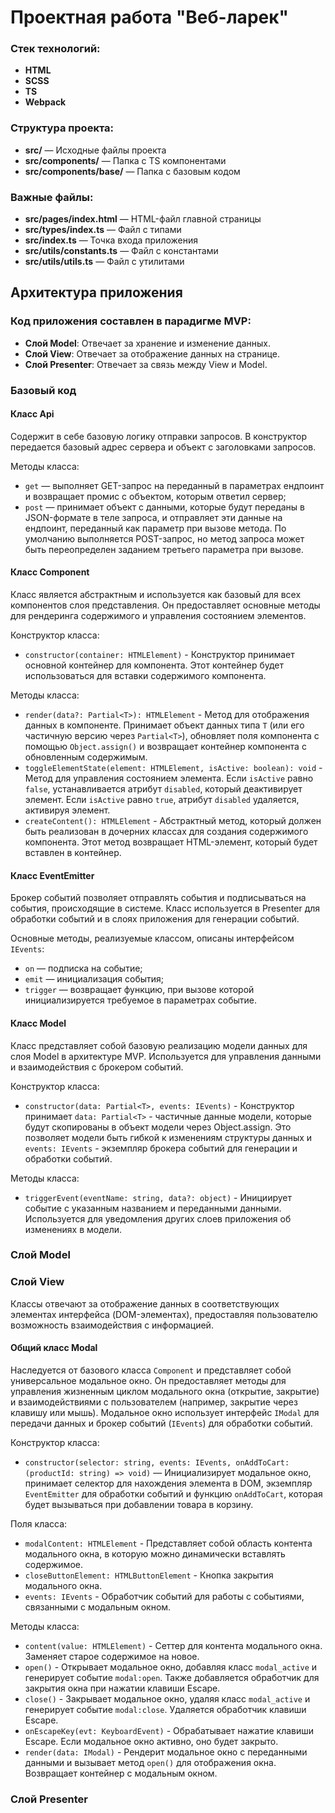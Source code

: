 # Проектная работа "Веб-ларек"

### Стек технологий:

- **HTML**
- **SCSS**
- **TS**
- **Webpack**

### Структура проекта:

- **src/** — Исходные файлы проекта
- **src/components/** — Папка с TS компонентами
- **src/components/base/** — Папка с базовым кодом

### Важные файлы:

- **src/pages/index.html** — HTML-файл главной страницы
- **src/types/index.ts** — Файл с типами
- **src/index.ts** — Точка входа приложения
- **src/utils/constants.ts** — Файл с константами
- **src/utils/utils.ts** — Файл с утилитами

## Архитектура приложения

### Код приложения составлен в парадигме MVP:

- **Слой Model**: Отвечает за хранение и изменение данных.
- **Слой View**: Отвечает за отображение данных на странице.
- **Слой Presenter**: Отвечает за связь между View и Model.

### Базовый код

#### Класс Api

Содержит в себе базовую логику отправки запросов. В конструктор передается базовый адрес сервера и объект с заголовками запросов.

Методы класса:

- `get` — выполняет GET-запрос на переданный в параметрах ендпоинт и возвращает промис с объектом, которым ответил сервер;
- `post` — принимает объект с данными, которые будут переданы в JSON-формате в теле запроса, и отправляет эти данные на ендпоинт, переданный как параметр при вызове метода. По умолчанию выполняется POST-запрос, но метод запроса может быть переопределен заданием третьего параметра при вызове.

#### Класс Component

Класс является абстрактным и используется как базовый для всех компонентов слоя представления. Он предоставляет основные методы для рендеринга содержимого и управления состоянием элементов.

Конструктор класса:

- `constructor(container: HTMLElement)` - Конструктор принимает основной контейнер для компонента. Этот контейнер будет использоваться для вставки содержимого компонента.

Методы класса:

- `render(data?: Partial<T>): HTMLElement` - Метод для отображения данных в компоненте. Принимает объект данных типа `T` (или его частичную версию через `Partial<T>`), обновляет поля компонента с помощью `Object.assign()` и возвращает контейнер компонента с обновленным содержимым.
- `toggleElementState(element: HTMLElement, isActive: boolean): void` - Метод для управления состоянием элемента. Если `isActive` равно `false`, устанавливается атрибут `disabled`, который деактивирует элемент. Если `isActive` равно `true`, атрибут `disabled` удаляется, активируя элемент.
- `createContent(): HTMLElement` - Абстрактный метод, который должен быть реализован в дочерних классах для создания содержимого компонента. Этот метод возвращает HTML-элемент, который будет вставлен в контейнер.

#### Класс EventEmitter

Брокер событий позволяет отправлять события и подписываться на события, происходящие в системе. Класс используется в Presenter для обработки событий и в слоях приложения для генерации событий.

Основные методы, реализуемые классом, описаны интерфейсом `IEvents`:

- `on` — подписка на событие;
- `emit` — инициализация события;
- `trigger` — возвращает функцию, при вызове которой инициализируется требуемое в параметрах событие.

#### Класс Model

Класс представляет собой базовую реализацию модели данных для слоя Model в архитектуре MVP. Используется для управления данными и взаимодействия с брокером событий.

Конструктор класса:

- `constructor(data: Partial<T>, events: IEvents)` - Конструктор принимает `data: Partial<T>` - частичные данные модели, которые будут скопированы в объект модели через Object.assign. Это позволяет модели быть гибкой к изменениям структуры данных и `events: IEvents` - экземпляр брокера событий для генерации и обработки событий.

Методы класса:

- `triggerEvent(eventName: string, data?: object)` - Инициирует событие с указанным названием и переданными данными. Используется для уведомления других слоев приложения об изменениях в модели.

### Слой Model

<!-- #### Класс ProductModel

Класс отвечает за управление информацией о товарах, включая их загрузку, обновление и управление состоянием.

Конструктор класса:

- `events: EventEmitter` — Экземпляр класса EventEmitter для инициации и обработки событий при изменении данных заказа.

Поля класса:

- `id: string` — Уникальный идентификатор товара.
- `description: string` — Описание товара.
- `image: string` — Путь к изображению товара.
- `title: string` — Название товара.
- `category: string` — Категория товара.
- `price: number | null` — Цена товара. Может быть `null`, если цена не указана.

Методы класса:

- `getProductDetails()` — Метод для получения полной информации о продукте в виде объекта. Возвращает объект с данными продукта.
- `updateProductDetails(update: { id?: string; description?: string; image?: string; title?: string; category?: string; price?: number | null })` — Метод для обновления информации о продукте. Принимает объект с новыми значениями полей продукта и обновляет соответствующие свойства.
- `validateProduct()` — Метод для проверки корректности данных продукта, таких как наличие всех необходимых полей и корректность значений. Возвращает `true`, если продукт корректен, и `false`, если есть ошибки.

#### Класс OrderModel

Класс отвечает за управление информацией о заказах.

Конструктор класса:

- `events: EventEmitter` — Экземпляр класса EventEmitter для инициации и обработки событий при изменении данных заказа.

Поля класса:

- `payment: string` — Способ оплаты заказа (например, "online").
- `email: string` — Электронная почта покупателя.
- `phone: string` — Телефонный номер покупателя.
- `address: string` — Адрес доставки.
- `total: number` — Общая сумма заказа.
- `items: string[]` — Список идентификаторов товаров в заказе.

Методы класса:

- `calculateTotal()` — Метод для вычисления общей суммы заказа на основе цен товаров. Использует данные о товарах и их количество в заказе.
- `validateOrder()` — Метод для проверки корректности данных заказа, таких как сумма и наличие всех необходимых полей. Возвращает `true`, если заказ корректен, и `false`, если есть ошибки.
- `getOrderDetails()` — Метод для получения полной информации о заказе в виде объекта. Возвращает объект с данными заказа.
- `updateOrderDetails(update: { payment?: string; email?: string; phone?: string; address?: string; total?: number; items?: string[] })` — Метод для обновления информации о заказе. Принимает объект с новыми значениями полей заказа и обновляет соответствующие свойства. -->

### Слой View

Классы отвечают за отображение данных в соответствующих элементах интерфейса (DOM-элементах), предоставляя пользователю возможность взаимодействия с информацией.

#### Общий класс Modal

Наследуется от базового класса `Component` и представляет собой универсальное модальное окно. Он предоставляет методы для управления жизненным циклом модального окна (открытие, закрытие) и взаимодействиями с пользователем (например, закрытие через клавишу или мышь). Модальное окно использует интерфейс `IModal` для передачи данных и брокер событий (`IEvents`) для обработки событий.

Конструктор класса:

- `constructor(selector: string, events: IEvents, onAddToCart: (productId: string) => void)` — Инициализирует модальное окно, принимает селектор для нахождения элемента в DOM, экземпляр `EventEmitter` для обработки событий и функцию `onAddToCart`, которая будет вызываться при добавлении товара в корзину.

Поля класса:

- `modalContent: HTMLElement` - Представляет собой область контента модального окна, в которую можно динамически вставлять содержимое.
- `closeButtonElement: HTMLButtonElement` - Кнопка закрытия модального окна.
- `events: IEvents` - Обработчик событий для работы с событиями, связанными с модальным окном.

Методы класса:

- `content(value: HTMLElement)` - Сеттер для контента модального окна. Заменяет старое содержимое на новое.
- `open()` - Открывает модальное окно, добавляя класс `modal_active` и генерирует событие `modal:open`. Также добавляется обработчик для закрытия окна при нажатии клавиши Escape.
- `close()` - Закрывает модальное окно, удаляя класс `modal_active` и генерирует событие `modal:close`. Удаляется обработчик клавиши Escape.
- `onEscapeKey(evt: KeyboardEvent)` - Обрабатывает нажатие клавиши Escape. Если модальное окно активно, оно будет закрыто.
- `render(data: IModal)` - Рендерит модальное окно с переданными данными и вызывает метод `open()` для отображения окна. Возвращает контейнер с модальным окном.



<!-- #### Класс ProductModal

Расширяет класс Modal. Отвечает за реализацию модального окна, отображающего подробности о товаре. Позволяет взаимодействовать с товаром (например, добавление в корзину).

Конструктор класса:

- `constructor(selector: string, events: IEvents, onAddToCart: (productId: string) => void)` — Конструктор принимает селектор для нахождения модального окна в DOM, экземпляр класса EventEmitter для инициации событий и обработчик `onAddToCart`, который будет вызываться при нажатии на кнопку "В корзину".

Поля класса:

- `modal: HTMLElement` — Элемент модального окна, унаследованный от базового класса Modal.
- `events: IEvents` — Экземпляр класса EventEmitter для инициации и обработки событий.
- `onAddToCart: (productId: string) => void` — Обработчик для выполнения действия добавления товара в корзину.
- `productData: ProductModel | null` — Данные о товаре, которые будут отображаться в модальном окне.

Методы класса:

- `open(product: ProductModel, handleAddToCart: Function): void` — Расширяет метод `open` из базового класса Modal. Принимает объект товара ProductModel и устанавливает его данные в модальном окне. Также принимает функцию-обработчик для добавления товара в корзину, которая сохраняется в поле `handleAddToCart`. Настраивает обработчики событий для кнопок.
- `close(): void` — Расширяет метод `close` из базового класса Modal. Используется для скрытия модального окна и сброса состояния.
- `setupEventListeners(): void` — Приватный метод. Устанавливает слушатели событий для кнопки "В корзину". Вызывается в конструкторе для инициализации специфичных событий.
- `setProductData(product: ProductModel): void` — Метод для установки данных о товаре в модальном окне. Обновляет информацию, отображаемую в модальном окне, на основе переданного объекта ProductModel.

#### Класс CartModal

Расширяет класс `Modal`. Отвечает за отображение и управление корзиной товаров. Позволяет просматривать добавленные товары, изменять их количество, удалять из корзины и переходить к оформлению заказа.

Конструктор класса:

- `constructor(selector: string, events: IEvents, onCheckout: (cartData: T[]) => void)` — Конструктор принимает селектор для нахождения модального окна в DOM, экземпляр класса `EventEmitter` для инициации событий и обработчик `onCheckout`, который будет вызываться при нажатии на кнопку "Оформить заказ".

Поля класса:

- `modal: HTMLElement` — Элемент модального окна, унаследованный от базового класса `Modal`.
- `events: IEvents` — Экземпляр класса `EventEmitter` для инициации и обработки событий.
- `onCheckout: (cartData: T[]) => void` — Обработчик для оформления заказа.
- `cartItems: T[]` — Массив товаров, добавленных в корзину.
- `totalPrice: number` — Общая сумма заказа, рассчитанная на основе цен товаров в корзине.

Методы класса:

- `open(cartItems: IOrder | IOrder[], onCheckout: (cartData: IOrder[]) => void): void` — Расширяет метод `open` из базового класса `Modal`. Принимает один заказ `IOrder` или массив заказов `IOrder[]`, отображает товары в корзине и устанавливает обработчик для оформления заказа. Если передан один заказ, извлекаются товары из него. Устанавливает переданный обработчик `onCheckout`, который будет вызван при оформлении заказа.
- `setupEventListeners(): void` — Приватный метод. Устанавливает слушатели событий для кнопок "Удалить товар" и "Оформить заказ", а также добавляет обработчики для пересчета и отображения общей суммы заказа. Вызывается в конструкторе для инициализации специфичных событий.
- `removeItem(itemId: string): void` — Удаляет товар из корзины по идентификатору `itemId` и пересчитывает общую сумму заказа.
- `calculateTotal(): void` — Пересчитывает общую сумму заказа на основе текущих товаров, добавленных в корзину. Учитывает количество товаров, а также их цену. Общая сумма отображается в элементе DOM, который показывает итоговую цену.
- `updateCartItems(cartItems: { id: string; quantity: number }[]): void` — Обновляет отображаемые товары в корзине на основе переданного массива объектов с полями `id` и `quantity`. Включает пересчёт общей суммы заказа после обновления.
- `submitOrder(): void` — Инициирует процесс оформления заказа, передавая массив товаров через событие или вызов обработчика `onCheckout`.
- `renderCartItems(): void` - Отображает текущие товары в корзине, обновляя список на основе `this.items`.

#### Класс OrderDetailsModal

Расширяет класс Modal. Отвечает за отображение и управление формой оформления заказа в два этапа: выбор способа оплаты и доставки, а затем ввод контактной информации.

Конструктор класса:

- `constructor(selector: string, events: EventEmitter, onSubmit: (orderData: IOrder) => void, orderModel: OrderModel)` — Конструктор принимает селектор для нахождения модального окна в DOM, экземпляр класса `EventEmitter` для инициации событий, обработчик `onSubmit`, который вызывается при окончательном оформлении заказа, и объект модели заказа `orderModel`.

Поля класса:

- `modal: HTMLElement` — Элемент модального окна, унаследованный от базового класса Modal.
- `events: EventEmitter` — Экземпляр класса EventEmitter для обработки событий.
- `onSubmit: (orderData: IOrder) => void` — Обработчик для передачи данных заказа при его оформлении.
- `payment: string` — Выбранный способ оплаты (например, "online" или "cash").
- `address: string` — Адрес доставки, введенный пользователем.
- `email: string` — Email клиента, введенный на втором этапе.
- `phone: string` — Номер телефона клиента, введенный на втором этапе.
- `currentStep: number` — Номер текущего шага оформления (1 или 2).

Методы класса:

- `open(orderData: IOrder): void` — Расширяет метод `open` из базового класса Modal. Отображает первый этап формы (выбор оплаты и доставки), сбрасывает поля и устанавливает события для валидации полей. В случае открытия модального окна все поля сбрасываются в начальное состояние.
- `close(): void` — Расширяет метод `close` из базового класса Modal. Скрывает модальное окно и сбрасывает введенные данные.
- `setupEventListeners(): void` — Приватный метод. Устанавливает слушатели событий для полей формы и кнопок. Управляет переходами между этапами формы, валидацией данных и изменением текста на кнопках ("Далее", "Оплатить", "Оформить"). Вызывается в конструкторе для инициализации специфичных событий.
- `validateStep1(): boolean` — Проверяет правильность заполнения полей первого этапа (способ оплаты и адрес доставки). Если все поля корректны, активирует кнопку "Далее".
- `validateStep2(): boolean` — Проверяет правильность полей второго этапа (email и телефон). При успешной валидации активирует кнопку "Оплатить" или "Оформить".
- `goToNextStep(): void` — Скрывает поля первого этапа и отображает второй этап (контактная информация).
- `submitOrder(cartItems: { id: string; quantity: number }[], total: number): void` — Формирует объект заказа (`IOrder`) и передает его в обработчик `onSubmit`. Включает данные о доставке, способе оплаты и контактной информации. Вызывает валидацию обоих этапов перед отправкой.
- `updatePaymentMethodUI(): void` - Обновляет пользовательский интерфейс в зависимости от выбранного способа оплаты. Изменяет состояние кнопок и блокирует кнопку "Далее", если способ оплаты не выбран.

#### Класс SuccessModal

Расширяет класс `Modal`. Отвечает за отображение сообщения об успешном завершении заказа. Позволяет пользователю увидеть подтверждение успешного оформления и перейти на главную страницу.

Конструктор класса:

- `constructor(selector: string, events: IEvents, onReturnHome: () => void)` — Конструктор принимает селектор для нахождения модального окна в DOM, экземпляр класса EventEmitter для инициации событий и обработчик `onReturnHome`, который вызывается при нажатии на кнопку "За новыми покупками".

Поля класса:

- `modal: HTMLElement` — Элемент модального окна, унаследованный от базового класса `Modal`.
- `events: IEvents` — Экземпляр класса EventEmitter для обработки событий.
- `onReturnHome: () => void` — Обработчик для возвращения на главную страницу.
- `amount: number` — Сумма, списанная за заказ.

Методы класса:

- `open(amount: number): void` — Расширяет метод `open` из базового класса `Modal`. Принимает сумму заказа и отображает ее вместе с сообщением об успешном оформлении. Также устанавливает обработчик для кнопки "За новыми покупками".
- `close(): void` — Расширяет метод `close` из базового класса `Modal`. Используется для скрытия модального окна и сброса состояния.
- `setupEventListeners(): void` — Приватный метод. Устанавливает слушатели событий для кнопки "За новыми покупками", которая вызывает сохраненный обработчик.
- `onReturnHome`. Вызывается в конструкторе для инициализации специфичных событий.

#### Класс Card

Отвечает за отображение карточки товара, включая название, изображение, цену и категорию. Класс используется для отображения товаров на странице сайта и для открытия модального окна с деталями товара при нажатии на карточку.

Конструктор класса:

- `constructor(template: HTMLElement, events: EventEmitter)` — Конструктор принимает DOM элемент темплейта для создания карточек и экземпляр `EventEmitter` для инициации событий.

Поля класса:

- `element: HTMLElement` — Основной DOM элемент карточки.
- `events: EventEmitter` — Экземпляр класса `EventEmitter` для обработки событий.

Методы класса:

- `render(): HTMLElement` — Отображает данные о товаре в карточке. Принимает объект `ProductModel`, который содержит информацию о товаре, и заполняет карточку соответствующими данными. Возвращает обновленный DOM элемент карточки.
- `update(productData: ProductModel): void` — Метод для обновления информации в карточке. Принимает новый объект `ProductModel` и обновляет содержимое карточки на основе новых данных.
- `openProductModal(): void` — Метод для открытия модального окна с подробной информацией о товаре. Генерирует событие для открытия модального окна с деталями товара, используя данные карточки.

#### Класс CardsContainer

Отвечает за отображение блока с карточками товаров на главной странице. Класс управляет размещением карточек в указанном контейнере и обновляет содержимое при изменении данных.

Конструктор класса:

- `constructor(container: HTMLElement, events: IEvents)` — Конструктор принимает элемент контейнера (`container`), в котором будут размещаться карточки, и экземпляр класса `EventEmitter` (`events`) для инициации и обработки событий.

Поля класса:

- `container: HTMLElement` — Элемент контейнера, в который будут добавляться карточки.
- `events: IEvents` — Экземпляр класса `EventEmitter` для обработки событий, связанных с карточками.

Методы класса:

- `render(cardsData: ProductModel[]): void` — Метод для отображения карточек товаров. Принимает массив объектов `ProductModel`, создает карточки на основе этих данных и добавляет их в контейнер. Если массив пуст, ничего не добавляется. Устанавливает слушатели на интерактивные элементы карточек и генерирует события через `EventEmitter`. -->

### Слой Presenter

<!-- #### Класс AppApi

Отвечает за взаимодействие с бэкендом сервиса. Принимает в конструктор экземпляр класса `Api` и предоставляет методы для выполнения операций CRUD и управления корзиной и заказами.

Конструктор класса:

- `constructor(api: Api)` — Конструктор принимает экземпляр класса `Api` для выполнения HTTP-запросов.

Методы класса:

- `getProducts<T>(): Promise<T[]>` — Запрашивает список продуктов с сервера и возвращает массив объектов типа `T`, где `T` — это модель продукта.
- `getProductById<T>(productId: string): Promise<T>` — Запрашивает данные о конкретном продукте по его ID и возвращает объект типа `T`.
- `getCart<T>(): Promise<T[]>` — Запрашивает данные о текущей корзине пользователя и возвращает массив объектов типа `T`.
- `updateCart<T>(cartData: T[]): Promise<T[]>` — Отправляет запрос на обновление корзины и возвращает обновленный массив объектов типа `T`.
- `placeOrder<T>(orderData: T): Promise<T>` — Отправляет запрос на оформление заказа и возвращает объект типа `T` с данными о заказе.

#### Класс AppPresenter

Отвечает за взаимодействие между слоями представления и моделью данных. Обрабатывает события, генерируемые интерфейсом, и управляет взаимодействием между компонентами.

Конструктор класса:

- `constructor(api: AppApi, events: EventEmitter, productModal: ProductModal, cartModal: CartModal, orderModal: OrderDetailsModal, successModal: SuccessModal, cardsContainer: CardsContainer)` — Конструктор принимает экземпляры необходимых классов и инициализирует обработку событий.

Методы класса:

- `initialize(): void` — Инициализирует обработку событий и устанавливает начальное состояние представления.
- `handleProductSelect(productId: string): void` — Обрабатывает выбор товара для отображения в модальном окне. Запрашивает данные о товаре через `AppApi`, отображает информацию в `ProductModal`.
- `handleAddToCart(productId: string): void` — Обрабатывает добавление товара в корзину. Обновляет корзину через `AppApi` и отображает изменения в `CartModal`.
- `handleCartOpen(): void` — Открывает модальное окно корзины и отображает текущее состояние корзины.
- `handleOrderSubmit(orderData: OrderModel): void` — Обрабатывает оформление заказа. Отправляет данные через `AppApi`, получает подтверждение и отображает `SuccessModal`.
- `handleSuccess(): void` — Обрабатывает успешное завершение заказа, отображает соответствующее сообщение в `SuccessModal`.

Список событий

Изменение данных (генерируются моделями данных):

- `product:updated` — Изменение данных о продукте.
- `cart:updated` — Изменение содержимого корзины.
- `order:placed` — Оформление нового заказа.

Взаимодействие с интерфейсом (генерируются представлениями):

- `product:select` — Выбор товара для отображения в модальном окне.
- `cart:open` — Открытие модального окна корзины.
- `order:submit` — Оформление заказа.
- `order:success` — Подтверждение успешного завершения заказа. -->

